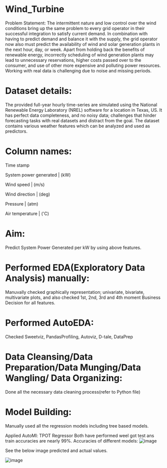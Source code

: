 # Wind_Turbine
Problem Statement:
The intermittent nature and low control over the wind conditions bring up the same problem to every grid operator in their successful integration to satisfy current demand. In combination with having to predict demand and balance it with the supply, the grid operator now also must predict the availability of wind and solar generation plants in the next hour, day, or week. Apart from holding back the benefits of renewable energy, incorrectly scheduling of wind generation plants may lead to unnecessary reservations, higher costs passed over to the consumer, and use of other more expensive and polluting power resources.
Working with real data is challenging due to noise and missing periods.

# Dataset details:
The provided full-year hourly time-series are simulated using the National Renewable Energy Laboratory (NREL) software for a location in Texas, US. It has perfect data completeness, and no noisy data; challenges that hinder forecasting tasks with real datasets and distract from the goal. The dataset contains various weather features which can be analyzed and used as predictors.

# Column names:
Time stamp

System power generated | (kW)

Wind speed | (m/s)

Wind direction | (deg)

Pressure | (atm)

Air temperature | ('C)

# Aim:
Predict System Power Generated per kW by using above features.

# Performed EDA(Exploratory Data Analysis) manually:
Manuvally checked graphically representation; univariate, bivariate, multivariate plots, and also 
checked 1st, 2nd, 3rd and 4th moment Business Decision for all features.
# Performed AutoEDA:
Checked Sweetviz, PandasProfiling, Autoviz, D-tale, DataPrep

# Data Cleansing/Data Preparation/Data Munging/Data Wangling/ Data Organizing:
Done all the necessary data cleaning process(refer to Python file)

# Model Building:
Manually used all the regression models including tree based models.

Applied AutoMl: TPOT Regressor
Both have performed weel got test ans train accuracies are nearly 99%.
Accuracies of different models:
![image](https://github.com/VenkySomepalli/Wind_Turbine/assets/106543953/1ad8b429-9bd3-4cdd-b72c-6fc94c4480a4)


See the below image predicted and actual values.

![image](https://github.com/VenkySomepalli/Wind_Turbine/assets/106543953/72458688-574b-4fb4-9614-2cf93107a654)


